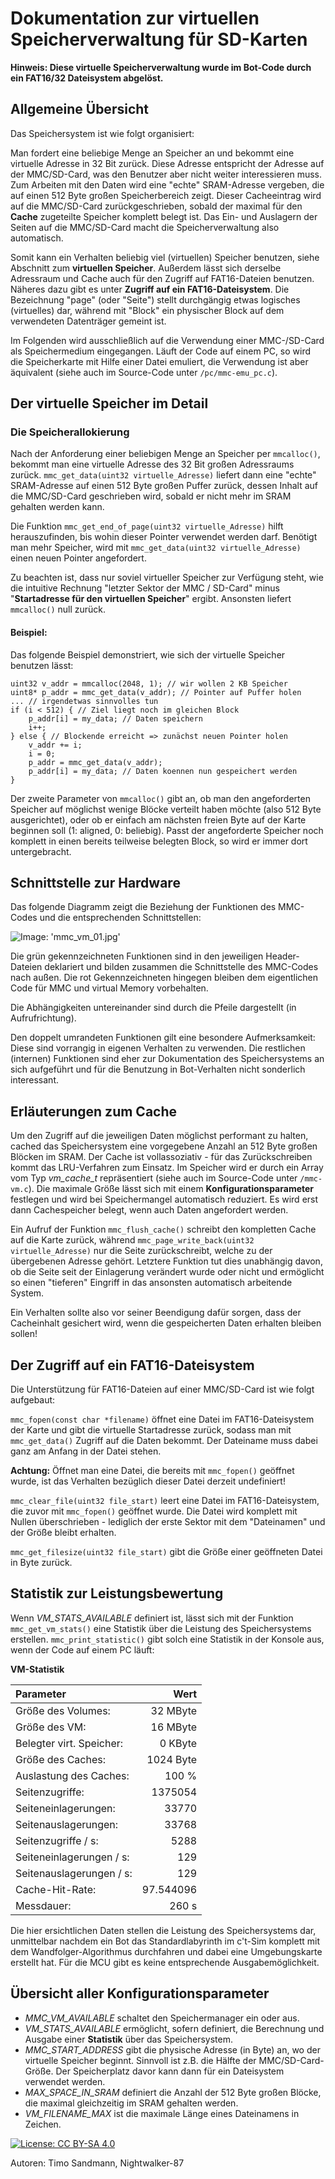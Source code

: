 # Dokumentation zur virtuellen Speicherverwaltung für SD-Karten

**Hinweis: Diese virtuelle Speicherverwaltung wurde im Bot-Code durch ein FAT16/32 Dateisystem abgelöst.**


## Allgemeine Übersicht

Das Speichersystem ist wie folgt organisiert:

Man fordert eine beliebige Menge an Speicher an und bekommt eine virtuelle Adresse in 32 Bit zurück.
Diese Adresse entspricht der Adresse auf der MMC/SD-Card, was den Benutzer aber nicht weiter interessieren muss.
Zum Arbeiten mit den Daten wird eine "echte" SRAM-Adresse vergeben, die auf einen 512 Byte großen Speicherbereich zeigt.
Dieser Cacheeintrag wird auf die MMC/SD-Card zurückgeschrieben, sobald der maximal für den **Cache** zugeteilte Speicher komplett belegt ist.
Das Ein- und Auslagern der Seiten auf die MMC/SD-Card macht die Speicherverwaltung also automatisch.

Somit kann ein Verhalten beliebig viel (virtuellen) Speicher benutzen, siehe Abschnitt zum **virtuellen Speicher**.
Außerdem lässt sich derselbe Adressraum und Cache auch für den Zugriff auf FAT16-Dateien benutzen.
Näheres dazu gibt es unter **Zugriff auf ein FAT16-Dateisystem**.
Die Bezeichnung "page" (oder "Seite") stellt durchgängig etwas logisches (virtuelles) dar, während mit "Block" ein physischer Block auf dem verwendeten Datenträger gemeint ist.

Im Folgenden wird ausschließlich auf die Verwendung einer MMC-/SD-Card als Speichermedium eingegangen.
Läuft der Code auf einem PC, so wird die Speicherkarte mit Hilfe einer Datei emuliert, die Verwendung ist aber äquivalent (siehe auch im Source-Code unter `/pc/mmc-emu_pc.c`).


## Der virtuelle Speicher im Detail

### Die Speicherallokierung

Nach der Anforderung einer beliebigen Menge an Speicher per `mmcalloc()`, bekommt man eine virtuelle Adresse des 32 Bit großen Adressraums zurück.
`mmc_get_data(uint32 virtuelle_Adresse)` liefert dann eine "echte" SRAM-Adresse auf einen 512 Byte großen Puffer zurück, dessen Inhalt auf die MMC/SD-Card geschrieben wird, sobald er nicht mehr im SRAM gehalten werden kann.

Die Funktion `mmc_get_end_of_page(uint32 virtuelle_Adresse)` hilft herauszufinden, bis wohin dieser Pointer verwendet werden darf.
Benötigt man mehr Speicher, wird mit `mmc_get_data(uint32 virtuelle_Adresse)` einen neuen Pointer angefordert.

Zu beachten ist, dass nur soviel virtueller Speicher zur Verfügung steht, wie die intuitive Rechnung "letzter Sektor der MMC / SD-Card" minus "**Startadresse für den virtuellen Speicher**" ergibt.
Ansonsten liefert `mmcalloc()` null zurück.


#### Beispiel:

Das folgende Beispiel demonstriert, wie sich der virtuelle Speicher benutzen lässt:

```
uint32 v_addr = mmcalloc(2048, 1); // wir wollen 2 KB Speicher
uint8* p_addr = mmc_get_data(v_addr); // Pointer auf Puffer holen
... // irgendetwas sinnvolles tun
if (i < 512) { // Ziel liegt noch im gleichen Block
    p_addr[i] = my_data; // Daten speichern
    i++;
} else { // Blockende erreicht => zunächst neuen Pointer holen
    v_addr += i;
    i = 0;
    p_addr = mmc_get_data(v_addr);
    p_addr[i] = my_data; // Daten koennen nun gespeichert werden
}
```

Der zweite Parameter von `mmcalloc()` gibt an, ob man den angeforderten Speicher auf möglichst wenige Blöcke verteilt haben möchte (also 512 Byte ausgerichtet), oder ob er einfach am nächsten freien Byte auf der Karte beginnen soll (1: aligned, 0: beliebig).
Passt der angeforderte Speicher noch komplett in einen bereits teilweise belegten Block, so wird er immer dort untergebracht.


## Schnittstelle zur Hardware

Das folgende Diagramm zeigt die Beziehung der Funktionen des MMC-Codes und die entsprechenden Schnittstellen:

![Image: 'mmc_vm_01.jpg'](../images/mmc_vm_01.jpg)

Die grün gekennzeichneten Funktionen sind in den jeweiligen Header-Dateien deklariert und bilden zusammen die Schnittstelle des MMC-Codes nach außen.
Die rot Gekennzeichneten hingegen bleiben dem eigentlichen Code für MMC und virtual Memory vorbehalten.

Die Abhängigkeiten untereinander sind durch die Pfeile dargestellt (in Aufrufrichtung).

Den doppelt umrandeten Funktionen gilt eine besondere Aufmerksamkeit: Diese sind vorrangig in eigenen Verhalten zu verwenden.
Die restlichen (internen) Funktionen sind eher zur Dokumentation des Speichersystems an sich aufgeführt und für die Benutzung in Bot-Verhalten nicht sonderlich interessant.


## Erläuterungen zum Cache

Um den Zugriff auf die jeweiligen Daten möglichst performant zu halten, cached das Speichersystem eine vorgegebene Anzahl an 512 Byte großen Blöcken im SRAM.
Der Cache ist vollassoziativ - für das Zurückschreiben kommt das LRU-Verfahren zum Einsatz.
Im Speicher wird er durch ein Array vom Typ _vm_cache_t_ repräsentiert (siehe auch im Source-Code unter `/mmc-vm.c`).
Die maximale Größe lässt sich mit einem **Konfigurationsparameter** festlegen und wird bei Speichermangel automatisch reduziert.
Es wird erst dann Cachespeicher belegt, wenn auch Daten angefordert werden.

Ein Aufruf der Funktion `mmc_flush_cache()` schreibt den kompletten Cache auf die Karte zurück, während `mmc_page_write_back(uint32 virtuelle_Adresse)` nur die Seite zurückschreibt, welche zu der übergebenen Adresse gehört.
Letztere Funktion tut dies unabhängig davon, ob die Seite seit der Einlagerung verändert wurde oder nicht und ermöglicht so einen "tieferen" Eingriff in das ansonsten automatisch arbeitende System.

Ein Verhalten sollte also vor seiner Beendigung dafür sorgen, dass der Cacheinhalt gesichert wird, wenn die gespeicherten Daten erhalten bleiben sollen!


## Der Zugriff auf ein FAT16-Dateisystem

Die Unterstützung für FAT16-Dateien auf einer MMC/SD-Card ist wie folgt aufgebaut:

`mmc_fopen(const char *filename)` öffnet eine Datei im FAT16-Dateisystem der Karte und gibt die virtuelle Startadresse zurück, sodass man mit `mmc_get_data()` Zugriff auf die Daten bekommt.
Der Dateiname muss dabei ganz am Anfang in der Datei stehen.

**Achtung:** Öffnet man eine Datei, die bereits mit `mmc_fopen()` geöffnet wurde, ist das Verhalten bezüglich dieser Datei derzeit undefiniert!

`mmc_clear_file(uint32 file_start)` leert eine Datei im FAT16-Dateisystem, die zuvor mit `mmc_fopen()` geöffnet wurde.
Die Datei wird komplett mit Nullen überschrieben - lediglich der erste Sektor mit dem "Dateinamen" und der Größe bleibt erhalten.

`mmc_get_filesize(uint32 file_start)` gibt die Größe einer geöffneten Datei in Byte zurück.


## Statistik zur Leistungsbewertung

Wenn _VM_STATS_AVAILABLE_ definiert ist, lässt sich mit der Funktion `mmc_get_vm_stats()` eine Statistik über die Leistung des Speichersystems erstellen.
`mmc_print_statistic()` gibt solch eine Statistik in der Konsole aus, wenn der Code auf einem PC läuft:

**VM-Statistik**

| Parameter                | Wert      |
| :---                     | ---:      |
| Größe des Volumes:       |  32 MByte |
| Größe des VM:            |  16 MByte |
| Belegter virt. Speicher: |   0 KByte |
| Größe des Caches:        | 1024 Byte |
| Auslastung des Caches:   |     100 % |
| Seitenzugriffe:          |   1375054 |
| Seiteneinlagerungen:     |     33770 |
| Seitenauslagerungen:     |     33768 |
| Seitenzugriffe / s:      |      5288 |
| Seiteneinlagerungen / s: |       129 |
| Seitenauslagerungen / s: |       129 |
| Cache-Hit-Rate:          | 97.544096 |
| Messdauer:               |     260 s |

Die hier ersichtlichen Daten stellen die Leistung des Speichersystems dar, unmittelbar nachdem ein Bot das Standardlabyrinth im c't-Sim komplett mit dem Wandfolger-Algorithmus durchfahren und dabei eine Umgebungskarte erstellt hat.
Für die MCU gibt es keine entsprechende Ausgabemöglichkeit.


## Übersicht aller Konfigurationsparameter

* _MMC_VM_AVAILABLE_ schaltet den Speichermanager ein oder aus.
* _VM_STATS_AVAILABLE_ ermöglicht, sofern definiert, die Berechnung und Ausgabe einer **Statistik** über das Speichersystem.
* _MMC_START_ADDRESS_ gibt die physische Adresse (in Byte) an, wo der virtuelle Speicher beginnt. Sinnvoll ist z.B. die Hälfte der MMC/SD-Card-Größe. Der Speicherplatz davor kann dann für ein Dateisystem verwendet werden.
* _MAX_SPACE_IN_SRAM_ definiert die Anzahl der 512 Byte großen Blöcke, die maximal gleichzeitig im SRAM gehalten werden.
* _VM_FILENAME_MAX_ ist die maximale Länge eines Dateinamens in Zeichen.

[![License: CC BY-SA 4.0](../../LICENSE.svg)](https://creativecommons.org/licenses/by-sa/4.0/)

Autoren: Timo Sandmann, Nightwalker-87
